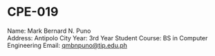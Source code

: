 # CPE-019
Name: Mark Bernard N. Puno <br>
Address: Antipolo City 
Year: 3rd Year Student 
Course: BS in Computer Engineering 
Email: qmbnpuno@tip.edu.ph
